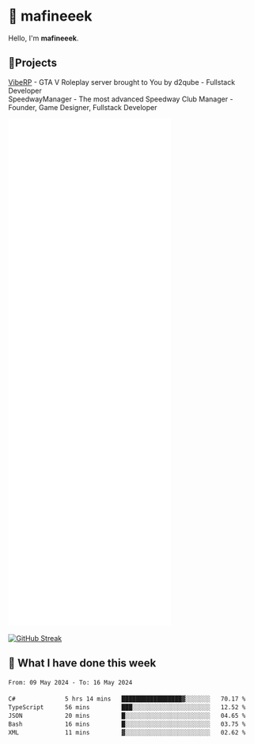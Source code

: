 # 👋 mafineeek
Hello, I'm **mafineeek**.

## 📝Projects

[VibeRP](https://v-rp.pl) - GTA V Roleplay server brought to You by d2qube - Fullstack Developer<br/>
SpeedwayManager - The most advanced Speedway Club Manager - Founder, Game Designer, Fullstack Developer


![](./github-metrics.svg)

[![GitHub Streak](https://streak-stats.demolab.com/?user=mafineeek)](https://git.io/streak-stats)

## 📰 What I have done this week
<!--START_SECTION:waka-->

```txt
From: 09 May 2024 - To: 16 May 2024

C#              5 hrs 14 mins   █████████████████▓░░░░░░░   70.17 %
TypeScript      56 mins         ███░░░░░░░░░░░░░░░░░░░░░░   12.52 %
JSON            20 mins         █░░░░░░░░░░░░░░░░░░░░░░░░   04.65 %
Bash            16 mins         █░░░░░░░░░░░░░░░░░░░░░░░░   03.75 %
XML             11 mins         ▓░░░░░░░░░░░░░░░░░░░░░░░░   02.62 %
```

<!--END_SECTION:waka-->
